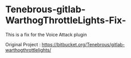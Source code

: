 # Tenebrous-gitlab-WarthogThrottleLights-Fix-
This is a fix for the Voice Attack plugin

Original Project : https://bitbucket.org/Tenebrous/gitlab-warthogthrottlelights/
